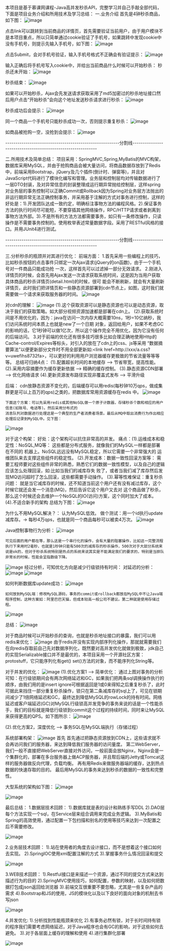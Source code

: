 本项目是基于慕课网课程-Java高并发秒杀API，完整学习并自己手敲全部代码，下面是项目业务介绍和所用技术及学习总结：
一.业务介绍
首先是4钟秒杀商品，如下图：
![image](https://github.com/llsrlmz/seckill/raw/master/src/main/webapp/resources/imags/readme/1.png)

点击link可以跳转到当前商品的详情页，首先需要验证当前用户，由于用户模块不是本项目重点，所以只简单通过cookie验证了手机号，如果跳转中发现cookie中没有手机号，则提示先输入手机号，如下图：
![image](https://github.com/llsrlmz/seckill/raw/master/src/main/webapp/resources/imags/readme/2.png)

点击Submit，会对手机号验证，输入手机号格式不正确会有验证提示：
![image](https://github.com/llsrlmz/seckill/raw/master/src/main/webapp/resources/imags/readme/3.png)

输入正确后将手机号写入cookie中，并给出当前商品什么时候可以开始秒杀：
秒杀还未开始：
![image](https://github.com/llsrlmz/seckill/raw/master/src/main/webapp/resources/imags/readme/4.png)

秒杀结束：
![image](https://github.com/llsrlmz/seckill/raw/master/src/main/webapp/resources/imags/readme/5.png)

如果可以开始秒杀，Ajax会先发送请求获取采用了md5加密过的秒杀地址接口然后用户点击“开始秒杀”会向这个地址发送秒杀请求进行秒杀：
![image](https://github.com/llsrlmz/seckill/raw/master/src/main/webapp/resources/imags/readme/6.png)

秒杀成功后会提示：
![image](https://github.com/llsrlmz/seckill/raw/master/src/main/webapp/resources/imags/readme/7.png)

同一个商品一个手机号只能秒杀成功一次，否则提示重复秒杀：
![image](https://github.com/llsrlmz/seckill/raw/master/src/main/webapp/resources/imags/readme/8.png)

如商品被抢购一空，没抢到会提示：
![image](https://github.com/llsrlmz/seckill/raw/master/src/main/webapp/resources/imags/readme/9.png)

--------------------------------------------------------分割线------------------------------------------------------------

二.所用技术及简单总结：
	项目采用：SpringMVC,Spring,MyBatis的MVC构架，数据库采用MySQL，并由于抢购商品会被大量访问，将商品数据存放到了Redis中，前端采用Bootstrap，jQuery及几个插件(倒计时、弹窗等)，并且对JavaScript代码进行了模块化编写和管理。业务层和控制层均对传输数据进行了一层DTO封装，及对异常信息的封装整理成运行期异常抛给控制层，这样spring对业务层的事务控制可以正确Commit或Rollback因为Spring对业务层方法抛出的非运行期异常无法正确控制事务，并采用基于注解的方式对事务进行控制，这样的好处是：1).开发团队达成一致约定，明确标注事物方法的编程风格。2).保证事务方法的执行时间尽可能短，不要穿插其他网络操作，RPC/HTTP请求或者剥离到事物方法外部。3).不是所有的方法方法都需要事务，如只有一条修改操作，只读操作是不需要事务控制的。使用枚举表述常量数据字段。采用了RESTful风格的接口。并用JUnit4进行测试。

--------------------------------------------------------分割线------------------------------------------------------------

三.分析秒杀的瓶颈并对其进行优化：
前端方面：
	1.首先采用一些编程上的技巧，比如秒杀按钮的点击事件只绑定一次Ajax请求(jQuery的on函数)，由于一个手机号对一件商品只能成功抢
	一次，这样首先可以过滤掉一部分无效请求。
	2.刚进入详情页的时候，会首先用Ajax发送一次请求获取系统时间，这是因为当用户获取具体商品的秒杀详情页(detail.html)的时候，很可
	能会不断刷新，就会有大量刷新详情页，此时我们把详情页和一些静态资源部署到cdn节点上，如图，这时我们就需要做一个请求来获取服务器的时间。
![image](https://github.com/llsrlmz/seckill/raw/master/src/main/webapp/resources/imags/readme/10.png)

对cdn的理解：
![image](https://github.com/llsrlmz/seckill/raw/master/src/main/webapp/resources/imags/readme/11.png)
(1).这个获取资源可以是静态资源也可以是动态资源，取决于我们的获取策略。如大部分视频资源加速都是部署在cdn上。
(2).获取系统时间是不用优化的，因为：java在访问一次内存大概需要10ns，1秒=10亿纳秒，我们访问系统时间本质上也就是new了一个日期
对象，返回给用户，如果不考虑GC的影响的话，它1秒钟可以做1亿次，所以这个操作完全不用优化，因为它没有任何的后端访问。
	3.对于前端的优化还有很多技巧很多比如合理正确地使用Http的Cache-control/Expires等标头，对引入的放在了cdn上的css、js等采用
	“数据摘要算法”以便更新部分文件时不用全部更新如:<link href=http://xxx/a.css?v=uwefihs8732fa>，可以更好的利用用户浏览器缓存更极致的节省流量等等等等。
	总结可归纳4点：
	  (1).配置超长时间的本地缓存 —> 节省带宽，提高性能。
	  (2).采用内容摘要作为缓存更新依据 —> 精确的缓存控制。
	  (3).静态资源CDN部署 —> 优化网络请求
	  (4).更新资源发布路径实现非覆盖式发布 —> 平滑升级

后端：
	cdn放静态资源不变化的，后端缓存可以用redis(每秒钟10万qps，做成集群更是可以上百万的qps)之类的，把数据库常用资源缓存在redis
	中。
  ![image](https://github.com/llsrlmz/seckill/raw/master/src/main/webapp/resources/imags/readme/12.png)

	下面这个方案：可以先采用redis或其他NoSQL做一个原子计数器，存储秒杀个数和相应的用户信息(如账号、电话等)。然后采用分布式的
	消息队列对数据进行处理这是一个典型的生产者消费者场景。最后从MQ中取出消费行为作出相应处理后记录到MySQL中。见下图：
  ![image](https://github.com/llsrlmz/seckill/raw/master/src/main/webapp/resources/imags/readme/13.png)

对于这个构架：
好处：这个架构可以抗住非常高的并发。
痛点：(1).运维成本和稳定性：NoSQL,MQ等：
		      这些都是分布式服务，就像我们的MySQL一样都是部署在不同的	  机器上。NoSQL远远没有MySQL稳定，所以它需要一个非常强大的
		      运维团队来去支撑这些组件的稳定性。
	    (2).开发成本：数据一致性回滚方案等：
		      需要工程师要对这些组件非常的熟悉，熟悉它们的数据一致性模型，以及自己的逻辑应该怎么处理回滚，如:比如当我们的减库存失
		      败了，或者当我们减了库存然后发现MQ访问超时了怎么回滚，这些都需要手动操作。
	    (3).幂等性难保证：重复秒杀问题：
		      就是当它减库存的时候，还不知道当前这个用户还有没有减过库存，这个时候它就还会发一个消息(MQ)，然后告诉它这个用户又去对
		      这个商品做了秒杀，那么这个时候还会去维护一个NoSQL的IO(访问)方案，这个同时加大了成本。
	    (4).不适合新手的架构
总结为下图：
  ![image](https://github.com/llsrlmz/seckill/raw/master/src/main/webapp/resources/imags/readme/14.png)


为什么不用MySQL解决？：
	认为MySQL低效。
	做个测试：用一个id执行update减库存。-> 每秒4万qps，也就是同一个商品每秒可以被卖4万次。
  ![image](https://github.com/llsrlmz/seckill/raw/master/src/main/webapp/resources/imags/readme/15.png)
  
Java控制事物行为分析：
  ![image](https://github.com/llsrlmz/seckill/raw/master/src/main/webapp/resources/imags/readme/16.png)

	可见后面的用户都在等，那么这是一个串行化的操作，会有大量的阻塞操作，比如这一完整流程执行下来用时2毫秒，也就是1秒钟只能有500次的减库存的秒杀操作，500次对于大部分系统来说是ok的，但对于秒杀系统特别是热点的系统来说其实是不能满足我们的要求的，特别是当排队非常长的时候，性能会呈指数级下降。
  
  ![image](https://github.com/llsrlmz/seckill/raw/master/src/main/webapp/resources/imags/readme/17.png)
  经过分析，可知优化方向是减少行级锁持有时间：
  对延迟的分析：
  ![image](https://github.com/llsrlmz/seckill/raw/master/src/main/webapp/resources/imags/readme/18.png)
  ![image](https://github.com/llsrlmz/seckill/raw/master/src/main/webapp/resources/imags/readme/19.png)

如何判断数据库update成功：
  ![image](https://github.com/llsrlmz/seckill/raw/master/src/main/webapp/resources/imags/readme/20.png)
  
	如何放到MySQL端：修改MySQL源码，事务的commit或rollback都放在MySQL中不让Java端程序控制，这种方案如：阿里巴巴天猫，但成本较高一般公司不建议。第二种就是使用存储过程。
  ![image](https://github.com/llsrlmz/seckill/raw/master/src/main/webapp/resources/imags/readme/21.png)

总结：
  ![image](https://github.com/llsrlmz/seckill/raw/master/src/main/webapp/resources/imags/readme/22.png)

对于商品时候可以开始秒杀的查询，也就是秒杀地址接口的暴露，我们可以用redis来优化：
  ![image](https://github.com/llsrlmz/seckill/raw/master/src/main/webapp/resources/imags/readme/23.png)
	由于redis并没有实现内部序列化操作，那就就需要我们在向redis存取前自己先对数据序列化，既然要对高并发优化就做到极致，jdk自己的实现Serializable接口并不是最优的，本项目采用一个开源社区方案：protostuff，它只能序列化有get() set()方法的对象，而不能序列化String等。

对于并发的优化：
  ![image](https://github.com/llsrlmz/seckill/raw/master/src/main/webapp/resources/imags/readme/24.png)
(1).优化方案1 —> 简单优化：
	通过上图对事务的分析可知：在行级锁期间会有两次网络延迟和GC，如果我们把两条sql调换操作执行的顺序，由我们用的是insert ignore可根据返回是1或0来得知之后重复秒杀了，此时可据此来挡住一部分重复秒杀操作，锁只在第二条减库存的sql上了，可见在锁期间减少了1倍网络延迟和GC，最终达到降低MySQL的rowLock的持有时间。网络延迟或客户端延迟(GC)对MySQL行级锁高并发竞争的事务来说的话是一个性能杀手，我们的目标就是降低行级锁到commit这个过程的持续时间，同时来让MySQL来获得更高的QPS。如下图所示：
  ![image](https://github.com/llsrlmz/seckill/raw/master/src/main/webapp/resources/imags/readme/25.png)

(2).优化方案2，深度优化 —> 事务SQL在MySQL端执行（存储过程）

系统部署构架：
	![image](https://github.com/llsrlmz/seckill/raw/master/src/main/webapp/resources/imags/readme/26.png)
首先
	首先通过把静态资源放到CDN上，这些请求就不会再访问我们的服务器，来达到降低我们服务器的访问量度。
	第二WebServer，我们一般不直接把WebServer直接对外访问，一般前面会放Nginx，Nginx会是一个集群化的，部署在多台服务器上做ACP服务器，并且帮后端的Jetty或Tomcat这样的服务器做反向代理，负载均衡。
	再有用Redis来做服务器端的缓存，达到热点数据的快速存取的目的。
	最后用MySQL的事务来达到秒杀的数据的一致性和完整性。

大型系统的架构如下图：
  ![image](https://github.com/llsrlmz/seckill/raw/master/src/main/webapp/resources/imags/readme/27.png)
  
  ![image](https://github.com/llsrlmz/seckill/raw/master/src/main/webapp/resources/imags/readme/28.png)
  
最后总结：
1.数据层技术回顾：
	1).数据库就是表的设计和熟练手写DDL
	2).DAO层每个方法实现一个sql，在Service层来组合调用来完成业务逻辑。
	3).MyBatis和Spring的高效使用，通过配置一下包扫描和别名的使用等技巧来达到一次配置之后不需要修改。
	
  ![image](https://github.com/llsrlmz/seckill/raw/master/src/main/webapp/resources/imags/readme/29.png)

2.业务层技术回顾：
	1).站在使用者的角度去设计接口，而不是想着这个接口如何去实现。
	2).SpringIOC使用xml配置注解的方式
	3).掌握事务什么情况回滚和提交
	
  ![image](https://github.com/llsrlmz/seckill/raw/master/src/main/webapp/resources/imags/readme/30.png)

3.WEB技术回顾：
  1).Restful接口是来描述一个资源，通过不同的提交方式来达到描述行为的目的
	2).SpringMVC使用技巧，如何配置，参数的映射，以及如何把数据打包成json返回给浏览器
	3).前端交互很重要不要忽略，尤其是一些复杂产品的需求
	4).Bootstrap和JS的使用，JS的模块化以及以下良好的面向对象的机制去书写json
	
  ![image](https://github.com/llsrlmz/seckill/raw/master/src/main/webapp/resources/imags/readme/31.png)
	
4.并发优化:
	1).分析找到性能瓶颈来优化
	2).有事务必然有锁，对于长时间持有锁的程序我们需要考虑网络延迟，对于Java程序也会有GC的影响，对于这些如何去避免。
	3).对于各层面上缓存的理解和使用
	4).进行集群化部署
	
  ![image](https://github.com/llsrlmz/seckill/raw/master/src/main/webapp/resources/imags/readme/32.png)


